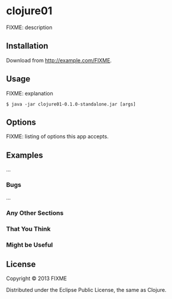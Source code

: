 # clojure01

FIXME: description

## Installation

Download from http://example.com/FIXME.

## Usage

FIXME: explanation

    $ java -jar clojure01-0.1.0-standalone.jar [args]

## Options

FIXME: listing of options this app accepts.

## Examples

...

### Bugs

...

### Any Other Sections
### That You Think
### Might be Useful

## License

Copyright © 2013 FIXME

Distributed under the Eclipse Public License, the same as Clojure.
